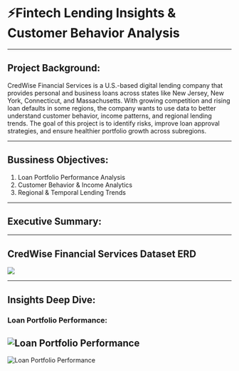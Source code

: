 # ⚡Fintech Lending Insights & Customer Behavior Analysis

---

## Project Background:
CredWise Financial Services is a U.S.-based digital lending company that provides personal and business loans across states like New Jersey, New York, Connecticut, and Massachusetts. With growing competition and rising loan defaults in some regions, the company wants to use data to better understand customer behavior, income patterns, and regional lending trends. The goal of this project is to identify risks, improve loan approval strategies, and ensure healthier portfolio growth across subregions.

---

## Bussiness Objectives:
1. Loan Portfolio Performance Analysis
2. Customer Behavior & Income Analytics
3. Regional & Temporal Lending Trends

---

## Executive Summary:

---

## CredWise Financial Services Dataset ERD
![](https://github.com/Pranshul-cloud/Fintech-Lending-Insights-Customer-Behavior-Analysis/blob/main/Screenshot%202025-09-08%20105532.png)

---

## Insights Deep Dive:

### Loan Portfolio Performance:
![Loan Portfolio Performance](https://github.com/Pranshul-cloud/Fintech-Lending-Insights-Customer-Behavior-Analysis/blob/main/Img/loan_portfolio_performance.pivot)
-
![Loan Portfolio Performance](https://github.com/Pranshul-cloud/Fintech-Lending-Insights-Customer-Behavior-Analysis/blob/main/Img/loan_portfolio_performance.visual)
